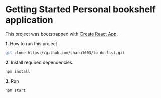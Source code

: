 # Getting Started Personal bookshelf application

This project was bootstrapped with [Create React App](https://github.com/facebook/create-react-app).

**1.** How to run this project

```bash
git clone https://github.com/charu1603/to-do-list.git
```

**2.** Install required dependencies.

```bash
npm install
```

**3.** Run 

```bash
npm start
```



